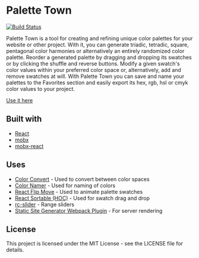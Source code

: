 # Palette Town

[![Build Status](https://travis-ci.org/plexey/palette-town.svg?branch=master)](https://travis-ci.org/plexey/palette-town)

Palette Town is a tool for creating and refining unique color palettes for your website or other project. With it, you can generate triadic, tetradic, square, pentagonal color harmonies or alternatively an entirely randomized color palette.
Reorder a generated palette by dragging and dropping its swatches or by clicking the shuffle and reverse buttons. Modify a given swatch's color values within your preferred color space or, alternatively, add and remove swatches at will.
With Palette Town you can save and name your palettes to the Favorites section and easily export its hex, rgb, hsl or cmyk color values to your project.

[Use it here](http://palettetown.surge.sh/)

## Built with

* [React](https://github.com/facebook/react)
* [mobx](https://github.com/joshwcomeau/react-flip-move/blob/master/README.md)
* [mobx-react](https://github.com/mobxjs/mobx-react)

## Uses

* [Color Convert](https://github.com/Qix-/color-convert) - Used to convert between color spaces
* [Color Namer](https://github.com/zeke/color-namer) - Used for naming of colors
* [React Flip Move](https://github.com/joshwcomeau/react-flip-move/blob/master/README.md) - Used to animate palette swatches
* [React Sortable (HOC)](https://github.com/clauderic/react-sortable-hoc) - Used for swatch drag and drop
* [rc-slider](https://github.com/schrodinger/rc-slider) - Range sliders
* [Static Site Generator Webpack Plugin](https://github.com/markdalgleish/static-site-generator-webpack-plugin) - For server rendering


## License

This project is licensed under the MIT License - see the LICENSE file for details.
